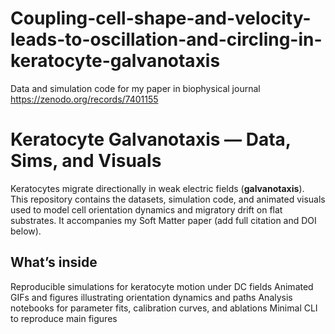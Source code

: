 # Coupling-cell-shape-and-velocity-leads-to-oscillation-and-circling-in-keratocyte-galvanotaxis
Data and simulation code for my paper in biophysical journal
https://zenodo.org/records/7401155

# Keratocyte Galvanotaxis — Data, Sims, and Visuals
Keratocytes migrate directionally in weak electric fields (**galvanotaxis**).  
This repository contains the datasets, simulation code, and animated visuals used to model
cell orientation dynamics and migratory drift on flat substrates. It accompanies my Soft Matter
paper (add full citation and DOI below).

## What’s inside
Reproducible simulations for keratocyte motion under DC fields
Animated GIFs and figures illustrating orientation dynamics and paths
Analysis notebooks for parameter fits, calibration curves, and ablations
Minimal CLI to reproduce main figures
